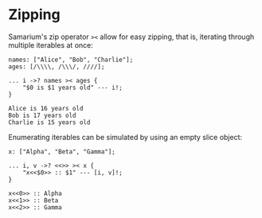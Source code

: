# Zipping

Samarium's zip operator `><` allow for easy zipping, that is, iterating through multiple iterables at once:
```sm
names: ["Alice", "Bob", "Charlie"];
ages: [/\\\\, /\\\/, ////];

... i ->? names >< ages {
    "$0 is $1 years old" --- i!;
}
```
```
Alice is 16 years old
Bob is 17 years old
Charlie is 15 years old
```

Enumerating iterables can be simulated by using an empty slice object:
```sm
x: ["Alpha", "Beta", "Gamma"];

... i, v ->? <<>> >< x {
    "x<<$0>> :: $1" --- [i, v]!;
}
```
```
x<<0>> :: Alpha
x<<1>> :: Beta
x<<2>> :: Gamma
```